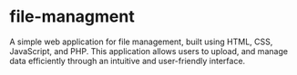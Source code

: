 # file-managment
A simple web application for file management, built using HTML, CSS, JavaScript, and PHP. This application allows users to upload, and manage data efficiently through an intuitive and user-friendly interface.
